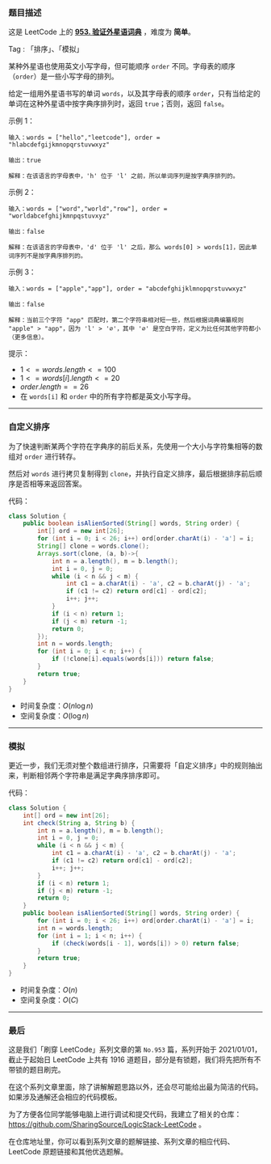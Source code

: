 ### 题目描述

这是 LeetCode 上的 **[953. 验证外星语词典](https://leetcode.cn/problems/verifying-an-alien-dictionary/solution/by-ac_oier-sxf1/)** ，难度为 **简单**。

Tag : 「排序」、「模拟」



某种外星语也使用英文小写字母，但可能顺序 `order` 不同。字母表的顺序（`order`）是一些小写字母的排列。

给定一组用外星语书写的单词 `words`，以及其字母表的顺序 `order`，只有当给定的单词在这种外星语中按字典序排列时，返回 `true`；否则，返回 `false`。

示例 1：
```
输入：words = ["hello","leetcode"], order = "hlabcdefgijkmnopqrstuvwxyz"

输出：true

解释：在该语言的字母表中，'h' 位于 'l' 之前，所以单词序列是按字典序排列的。
```
示例 2：
```
输入：words = ["word","world","row"], order = "worldabcefghijkmnpqstuvxyz"

输出：false

解释：在该语言的字母表中，'d' 位于 'l' 之后，那么 words[0] > words[1]，因此单词序列不是按字典序排列的。
```
示例 3：
```
输入：words = ["apple","app"], order = "abcdefghijklmnopqrstuvwxyz"

输出：false

解释：当前三个字符 "app" 匹配时，第二个字符串相对短一些，然后根据词典编纂规则 "apple" > "app"，因为 'l' > '∅'，其中 '∅' 是空白字符，定义为比任何其他字符都小（更多信息）。
```

提示：
* $1 <= words.length <= 100$
* $1 <= words[i].length <= 20$
* $order.length == 26$
* 在 `words[i]` 和 `order` 中的所有字符都是英文小写字母。

---

### 自定义排序

为了快速判断某两个字符在字典序的前后关系，先使用一个大小与字符集相等的数组对 `order` 进行转存。

然后对 `words` 进行拷贝复制得到 `clone`，并执行自定义排序，最后根据排序前后顺序是否相等来返回答案。

代码：
```java
class Solution {
    public boolean isAlienSorted(String[] words, String order) {
        int[] ord = new int[26];
        for (int i = 0; i < 26; i++) ord[order.charAt(i) - 'a'] = i;
        String[] clone = words.clone();
        Arrays.sort(clone, (a, b)->{
            int n = a.length(), m = b.length();
            int i = 0, j = 0;
            while (i < n && j < m) {
                int c1 = a.charAt(i) - 'a', c2 = b.charAt(j) - 'a';
                if (c1 != c2) return ord[c1] - ord[c2];
                i++; j++;
            }
            if (i < n) return 1;
            if (j < m) return -1;
            return 0;
        });
        int n = words.length;
        for (int i = 0; i < n; i++) {
            if (!clone[i].equals(words[i])) return false;
        }
        return true;
    }
}
```
* 时间复杂度：$O(n\log{n})$
* 空间复杂度：$O(\log{n})$

---

### 模拟

更近一步，我们无须对整个数组进行排序，只需要将「自定义排序」中的规则抽出来，判断相邻两个字符串是满足字典序排序即可。

代码：
```java
class Solution {
    int[] ord = new int[26];
    int check(String a, String b) {
        int n = a.length(), m = b.length();
        int i = 0, j = 0;
        while (i < n && j < m) {
            int c1 = a.charAt(i) - 'a', c2 = b.charAt(j) - 'a';
            if (c1 != c2) return ord[c1] - ord[c2];
            i++; j++;
        }
        if (i < n) return 1;
        if (j < m) return -1;
        return 0;
    }
    public boolean isAlienSorted(String[] words, String order) {
        for (int i = 0; i < 26; i++) ord[order.charAt(i) - 'a'] = i;
        int n = words.length;
        for (int i = 1; i < n; i++) {
            if (check(words[i - 1], words[i]) > 0) return false;
        }
        return true;
    }
}
```
* 时间复杂度：$O(n)$
* 空间复杂度：$O(C)$

---

### 最后

这是我们「刷穿 LeetCode」系列文章的第 `No.953` 篇，系列开始于 2021/01/01，截止于起始日 LeetCode 上共有 1916 道题目，部分是有锁题，我们将先把所有不带锁的题目刷完。

在这个系列文章里面，除了讲解解题思路以外，还会尽可能给出最为简洁的代码。如果涉及通解还会相应的代码模板。

为了方便各位同学能够电脑上进行调试和提交代码，我建立了相关的仓库：https://github.com/SharingSource/LogicStack-LeetCode 。

在仓库地址里，你可以看到系列文章的题解链接、系列文章的相应代码、LeetCode 原题链接和其他优选题解。

